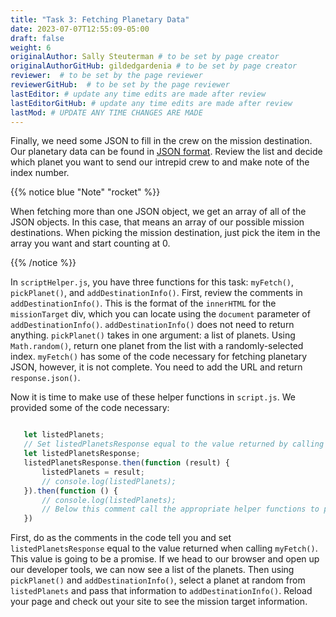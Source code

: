 ```yaml
---
title: "Task 3: Fetching Planetary Data"
date: 2023-07-07T12:55:09-05:00
draft: false
weight: 6
originalAuthor: Sally Steuterman # to be set by page creator
originalAuthorGitHub: gildedgardenia # to be set by page creator
reviewer:  # to be set by the page reviewer
reviewerGitHub:  # to be set by the page reviewer
lastEditor: # update any time edits are made after review
lastEditorGitHub: # update any time edits are made after review
lastMod: # UPDATE ANY TIME CHANGES ARE MADE
---
```


Finally, we need some JSON to fill in the crew on the mission destination.
Our planetary data can be found in [JSON format](https://handlers.education.launchcode.org/static/planets.json).
Review the list and decide which planet you want to send our intrepid crew to and make note of the index number.

{{% notice blue "Note" "rocket" %}} 

   When fetching more than one JSON object, we get an array of all of the JSON objects.
   In this case, that means an array of our possible mission destinations.
   When picking the mission destination, just pick the item in the array you want and start counting at 0.

{{% /notice %}}

In `scriptHelper.js`, you have three functions for this task: `myFetch()`, `pickPlanet()`, and `addDestinationInfo()`.
First, review the comments in `addDestinationInfo()`.
This is the format of the `innerHTML` for the `missionTarget` div, which you can locate using the `document` parameter of `addDestinationInfo()`.
`addDestinationInfo()` does not need to return anything.
`pickPlanet()` takes in one argument: a list of planets. Using `Math.random()`, return one planet from the list with a randomly-selected index.
`myFetch()` has some of the code necessary for fetching planetary JSON, however, it is not complete. You need to add the URL and return `response.json()`.

Now it is time to make use of these helper functions in `script.js`.  We provided some of the code necessary:

```js

   let listedPlanets;
   // Set listedPlanetsResponse equal to the value returned by calling myFetch()
   let listedPlanetsResponse;
   listedPlanetsResponse.then(function (result) {
       listedPlanets = result;
       // console.log(listedPlanets);
   }).then(function () {
       // console.log(listedPlanets);
       // Below this comment call the appropriate helper functions to pick a planet fom the list of planets and add that information to your destination.
   })
```

First, do as the comments in the code tell you and set `listedPlanetsResponse` equal to the value returned when calling `myFetch()`. This value is going to be a promise. 
If we head to our browser and open up our developer tools, we can now see a list of the planets.
Then using `pickPlanet()` and `addDestinationInfo()`, select a planet at random from `listedPlanets` and pass that information to `addDestinationInfo()`.
Reload your page and check out your site to see the mission target information.  